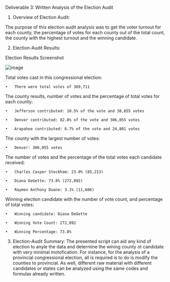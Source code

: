 Deliverable 3: Written Analysis of the Election Audit

  1. Overview of Election Audit: 

The purpose of this election audit analysis was to get the voter turnout for each county, 
the percentage of votes for each county out of the total count, the county with the highest turnout and the winning candidate.

  2. Election-Audit Results: 

Election Results Screenshot

![image](https://user-images.githubusercontent.com/79559910/115131507-a2e21a80-9fc6-11eb-90f1-61df686145f8.png)


Total votes cast in this congressional election: 

    •	There were total votes of 369,711

The county results, number of votes and the percentage of total votes for each county:

    •	Jefferson contributed: 10.5% of the vote and 38,855 votes
  
    •	Denver contributed: 82.8% of the vote and 306,055 votes
  
    •	Arapahoe contributed: 6.7% of the vote and 24,801 votes
  

The county with the largest number of votes: 

    •	Denver: 306,055 votes

The number of votes and the percentage of the total votes each candidate received:

    •	Charles Casper Stockham: 23.0% (85,213)
  
    •	Diana DeGette: 73.8% (272,892)
  
    •	Raymon Anthony Doane: 3.1% (11,606)
  

Winning election candidate with the number of vote count, and percentage of total votes: 

    •	Winning candidate: Diana DeGette
  
    •	Winning Vote Count: 272,892
  
    •	Winning Percentage: 73.8%

3. Election-Audit Summary:
The presented script can aid any kind of election to anyle the data and determine the wining county ot candidate with very minimal motofication. For instance,
for the analysis of a provincial congressional election, all is required is to do is modify the counties to provincial. As well, different raw material with different candidates or states can be analyzed using the same codes and formulas already written.
